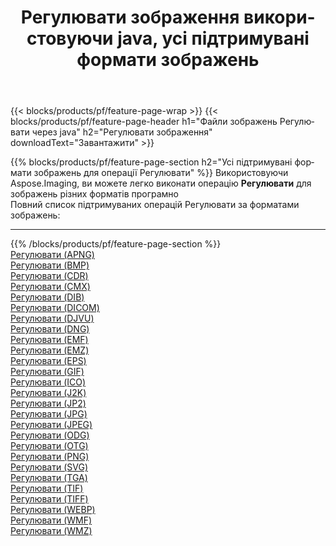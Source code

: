 ﻿---
title: Регулювати зображення використовуючи java, усі підтримувані формати зображень 
weight: 3920
url: /uk/java/adjust 
lang: uk
langdirlevel: 2
locales: zh-hans,ja,it,ru,de,es,fr,nl,id,lt,pl,pt,vi,tr,ko,zh-hant,ar,hi,th,sv,cs,uk,he
description: Використовуючи Aspose.Imaging, ви можете легко Регулювати зображення використовуючи  java
---

{{< blocks/products/pf/feature-page-wrap >}}
{{< blocks/products/pf/feature-page-header h1="Файли зображень Регулювати через java" h2="Регулювати зображення" downloadText="Завантажити" >}}


{{% blocks/products/pf/feature-page-section  h2="Усі підтримувані формати зображень для операції Регулювати" %}}
Використовуючи Aspose.Imaging, ви можете легко виконати операцiю **Регулювати** для  зображень різних форматів програмно
<br/>
Повний список підтримуваних операцій Регулювати за форматами зображень:
<hr/>
{{% /blocks/products/pf/feature-page-section %}}
<div class="container-fluid productfamilypage bg-gray">
    <div class="convertypes bg-gray agp-content section">
        <div class="container">
		<div class="row other-converters">
		    <div class='col-md-2 other-converter remove-lp remove-rp'><a href="/imaging/uk/java/adjust/apng" >Регулювати (APNG)</a></div><div class='col-md-2 other-converter remove-lp remove-rp'><a href="/imaging/uk/java/adjust/bmp" >Регулювати (BMP)</a></div><div class='col-md-2 other-converter remove-lp remove-rp'><a href="/imaging/uk/java/adjust/cdr" >Регулювати (CDR)</a></div><div class='col-md-2 other-converter remove-lp remove-rp'><a href="/imaging/uk/java/adjust/cmx" >Регулювати (CMX)</a></div><div class='col-md-2 other-converter remove-lp remove-rp'><a href="/imaging/uk/java/adjust/dib" >Регулювати (DIB)</a></div><div class='col-md-2 other-converter remove-lp remove-rp'><a href="/imaging/uk/java/adjust/dicom" >Регулювати (DICOM)</a></div><div class='col-md-2 other-converter remove-lp remove-rp'><a href="/imaging/uk/java/adjust/djvu" >Регулювати (DJVU)</a></div><div class='col-md-2 other-converter remove-lp remove-rp'><a href="/imaging/uk/java/adjust/dng" >Регулювати (DNG)</a></div><div class='col-md-2 other-converter remove-lp remove-rp'><a href="/imaging/uk/java/adjust/emf" >Регулювати (EMF)</a></div><div class='col-md-2 other-converter remove-lp remove-rp'><a href="/imaging/uk/java/adjust/emz" >Регулювати (EMZ)</a></div><div class='col-md-2 other-converter remove-lp remove-rp'><a href="/imaging/uk/java/adjust/eps" >Регулювати (EPS)</a></div><div class='col-md-2 other-converter remove-lp remove-rp'><a href="/imaging/uk/java/adjust/gif" >Регулювати (GIF)</a></div><div class='col-md-2 other-converter remove-lp remove-rp'><a href="/imaging/uk/java/adjust/ico" >Регулювати (ICO)</a></div><div class='col-md-2 other-converter remove-lp remove-rp'><a href="/imaging/uk/java/adjust/j2k" >Регулювати (J2K)</a></div><div class='col-md-2 other-converter remove-lp remove-rp'><a href="/imaging/uk/java/adjust/jp2" >Регулювати (JP2)</a></div><div class='col-md-2 other-converter remove-lp remove-rp'><a href="/imaging/uk/java/adjust/jpg" >Регулювати (JPG)</a></div><div class='col-md-2 other-converter remove-lp remove-rp'><a href="/imaging/uk/java/adjust/jpeg" >Регулювати (JPEG)</a></div><div class='col-md-2 other-converter remove-lp remove-rp'><a href="/imaging/uk/java/adjust/odg" >Регулювати (ODG)</a></div><div class='col-md-2 other-converter remove-lp remove-rp'><a href="/imaging/uk/java/adjust/otg" >Регулювати (OTG)</a></div><div class='col-md-2 other-converter remove-lp remove-rp'><a href="/imaging/uk/java/adjust/png" >Регулювати (PNG)</a></div><div class='col-md-2 other-converter remove-lp remove-rp'><a href="/imaging/uk/java/adjust/svg" >Регулювати (SVG)</a></div><div class='col-md-2 other-converter remove-lp remove-rp'><a href="/imaging/uk/java/adjust/tga" >Регулювати (TGA)</a></div><div class='col-md-2 other-converter remove-lp remove-rp'><a href="/imaging/uk/java/adjust/tif" >Регулювати (TIF)</a></div><div class='col-md-2 other-converter remove-lp remove-rp'><a href="/imaging/uk/java/adjust/tiff" >Регулювати (TIFF)</a></div><div class='col-md-2 other-converter remove-lp remove-rp'><a href="/imaging/uk/java/adjust/webp" >Регулювати (WEBP)</a></div><div class='col-md-2 other-converter remove-lp remove-rp'><a href="/imaging/uk/java/adjust/wmf" >Регулювати (WMF)</a></div><div class='col-md-2 other-converter remove-lp remove-rp'><a href="/imaging/uk/java/adjust/wmz" >Регулювати (WMZ)</a></div>
                </div>
        </div>
    </div>
</div>
<br/>
